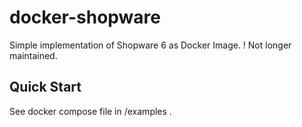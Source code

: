 # docker-shopware
Simple implementation of Shopware 6 as Docker Image.
! Not longer maintained.

## Quick Start
See docker compose file in /examples .
